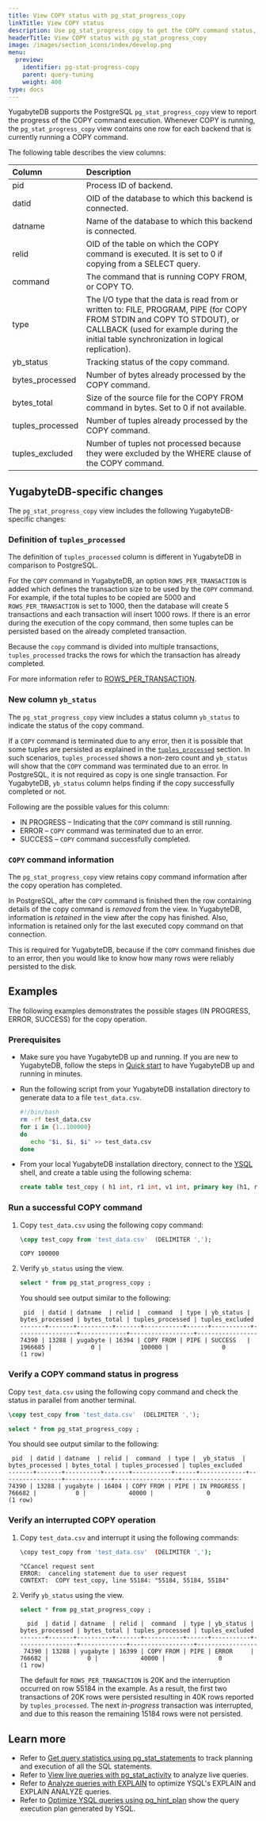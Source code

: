 ```yaml
---
title: View COPY status with pg_stat_progress_copy
linkTitle: View COPY status
description: Use pg_stat_progress_copy to get the COPY command status, number of tuples processed, and other COPY progress reports.
headerTitle: View COPY status with pg_stat_progress_copy
image: /images/section_icons/index/develop.png
menu:
  preview:
    identifier: pg-stat-progress-copy
    parent: query-tuning
    weight: 400
type: docs
---
```


YugabyteDB supports the PostgreSQL `pg_stat_progress_copy` view to report the progress of the COPY command execution. Whenever COPY is running, the `pg_stat_progress_copy` view contains one row for each backend that is currently running a COPY command.

The following table describes the view columns:

| Column | Description |
| :---- | :---------- |
| pid | Process ID of backend. |
| datid | OID of the database to which this backend is connected. |
| datname | Name of the database to which this backend is connected. |
| relid | OID of the table on which the COPY command is executed. It is set to 0 if copying from a SELECT query.|
| command | The command that is running COPY FROM, or COPY TO. |
| type | The I/O type that the data is read from or written to: FILE, PROGRAM, PIPE (for COPY FROM STDIN and COPY TO STDOUT), or CALLBACK (used for example during the initial table synchronization in logical replication). |
| yb_status | Tracking status of the copy command. |
| bytes_processed | Number of bytes already processed by the COPY command. |
| bytes_total | Size of the source file for the COPY FROM command in bytes. Set to 0 if not available. |
| tuples_processed | Number of tuples already processed by the COPY command. |
| tuples_excluded | Number of tuples not processed because they were excluded by the WHERE clause of the COPY command. |

## YugabyteDB-specific changes

The `pg_stat_progress_copy` view includes the following YugabyteDB-specific changes:

### Definition of `tuples_processed`

The definition of `tuples_processed` column is different in YugabyteDB in comparison to PostgreSQL.

For the `COPY` command in YugabyteDB, an option `ROWS_PER_TRANSACTION` is added which defines the transaction size to be used by the `COPY` command. For example, if the total tuples to be copied are 5000 and `ROWS_PER_TRANSACTION` is set to 1000, then the database will create 5 transactions and each transaction will insert 1000 rows. If there is an error during the execution of the copy command, then some tuples can be persisted based on the already completed transaction.

Because the `copy` command is divided into multiple transactions, `tuples_processed` tracks the rows for which the transaction has already completed.

For more information refer to [ROWS_PER_TRANSACTION](../../../api/ysql/the-sql-language/statements/cmd_copy/#rows-per-transaction).

### New column `yb_status`

The `pg_stat_progress_copy` view includes a status column `yb_status` to indicate the status of the copy command.

If a `COPY` command is terminated due to any error, then it is possible that some tuples are persisted as explained in the [`tuples_processed`](#definition-of-tuples-processed) section. In such scenarios, `tuples_processed` shows a non-zero count and `yb_status` will show that the `COPY` command was terminated due to an error. In PostgreSQL, it is not required as copy is one single transaction. For YugabyteDB, `yb_status` column helps finding if the copy successfully completed or not.

Following are the possible values for this column:

- IN PROGRESS – Indicating that the `COPY` command is still running.
- ERROR – `COPY` command was terminated due to an error.
- SUCCESS – `COPY` command successfully completed.

### `COPY` command information

The `pg_stat_progress_copy` view retains copy command information after the copy operation has completed.

In PostgreSQL, after the `COPY` command is finished then the row containing details of the copy command is _removed_ from the view. In YugabyteDB, information is _retained_ in the view after the copy has finished. Also, information is retained only for the last executed copy command on that connection.

This is required for YugabyteDB, because if the `COPY` command finishes due to an error, then you would like to know how many rows were reliably persisted to the disk.

## Examples

The following examples demonstrates the possible stages (IN PROGRESS, ERROR, SUCCESS) for the copy operation.

### Prerequisites

- Make sure you have YugabyteDB up and running. If you are new to YugabyteDB, follow the steps in [Quick start](../../../quick-start/) to have YugabyteDB up and running in minutes.

- Run the following script from your YugabyteDB installation directory to generate data to a file `test_data.csv`.

    ```sh
    #!/bin/bash
    rm -rf test_data.csv
    for i in {1..100000}
    do
       echo "$i, $i, $i" >> test_data.csv
    done
    ```

- From your local YugabyteDB installation directory, connect to the [YSQL](../../../../admin/ysqlsh/) shell, and create a table using the following schema:

    ```sql
    create table test_copy ( h1 int, r1 int, v1 int, primary key (h1, r1));
    ```

### Run a successful COPY command

1. Copy `test_data.csv` using the following copy command:

    ```sql
    \copy test_copy from 'test_data.csv'  (DELIMITER ',');
    ```

    ```output
    COPY 100000
    ```

1. Verify `yb_status` using the view.

    ```sql
    select * from pg_stat_progress_copy ;
    ```

    You should see output similar to the following:

    ```output
     pid  | datid | datname  | relid |  command  | type | yb_status | bytes_processed | bytes_total | tuples_processed | tuples_excluded
    -------+-------+----------+-------+-----------+------+-----------+-----------------+-------------+------------------+-----------------
    74390 | 13288 | yugabyte | 16394 | COPY FROM | PIPE | SUCCESS   |         1966685 |           0 |           100000 |               0
    (1 row)
    ```

### Verify a COPY command status in progress

Copy `test_data.csv` using the following copy command and check the status in parallel from another terminal.

```sql
\copy test_copy from 'test_data.csv'  (DELIMITER ',');
```

```sql
select * from pg_stat_progress_copy ;
```

You should see output similar to the following:

```output
 pid  | datid | datname  | relid |  command  | type |  yb_status  | bytes_processed | bytes_total | tuples_processed | tuples_excluded
-------+-------+----------+-------+-----------+------+-------------+-----------------+-------------+------------------+-----------------
74390 | 13288 | yugabyte | 16404 | COPY FROM | PIPE | IN PROGRESS |          766682 |           0 |            40000 |               0
(1 row)
```

### Verify an interrupted COPY operation

1. Copy `test_data.csv` and interrupt it using the following commands:

    ```sh
    \copy test_copy from 'test_data.csv'  (DELIMITER ',');
    ```

    ```output
    ^CCancel request sent
    ERROR:  canceling statement due to user request
    CONTEXT:  COPY test_copy, line 55184: "55184, 55184, 55184"
    ````

1. Verify `yb_status` using the view.

     ```sql
    select * from pg_stat_progress_copy ;
    ```

    ```output
      pid  | datid | datname  | relid |  command  | type | yb_status | bytes_processed | bytes_total | tuples_processed | tuples_excluded
    -------+-------+----------+-------+-----------+------+-----------+-----------------+-------------+------------------+-----------------
     74390 | 13288 | yugabyte | 16399 | COPY FROM | PIPE | ERROR     |          766682 |           0 |            40000 |               0
    (1 row)
    ```

    The default for `ROWS_PER_TRANSACTION` is 20K and the interruption occurred on row 55184 in the example. As a result, the first two transactions of 20K rows were persisted resulting in 40K rows reported by `tuples_processed`. The next _in-progress_ transaction was interrupted, and due to this reason the remaining 15184 rows were not persisted.

## Learn more

- Refer to [Get query statistics using pg_stat_statements](../pg-stat-statements/) to track planning and execution of all the SQL statements.
- Refer to [View live queries with pg_stat_activity](../pg-stat-activity/) to analyze live queries.
- Refer to [Analyze queries with EXPLAIN](../explain-analyze/) to optimize YSQL's EXPLAIN and EXPLAIN ANALYZE queries.
- Refer to [Optimize YSQL queries using pg_hint_plan](../pg-hint-plan/) show the query execution plan generated by YSQL.
